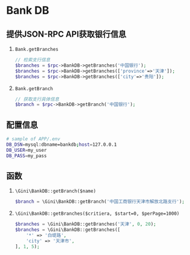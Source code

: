 # Bank DB

## 提供JSON-RPC API获取银行信息
1. `Bank.getBranches`
    ```php
    // 检索支行信息
    $branches = $rpc->BankDB->getBranches('中国银行');
    $branches = $rpc->BankDB->getBranches(['province'=>'天津']);
    $branches = $rpc->BankDB->getBranches(['city'=>'贵阳']);
    ```
2. `Bank.getBranch`
    ```php
    // 获取支行具体信息
    $branch = $rpc->BankDB->getBranch('中国银行');
    ```

## 配置信息
```bash
# sample of APP/.env
DB_DSN=mysql:dbname=bankdb;host=127.0.0.1
DB_USER=my_user
DB_PASS=my_pass
```

## 函数
1. `\Gini\BankDB::getBranch($name)`
    ```php
    $branch = \Gini\BankDB::getBranch('中国工商银行天津市解放北路支行');
    ```
2. `\Gini\BankDB::getBranches($critiera, $start=0, $perPage=1000)`
    ```php
    $branches = \Gini\BankDB::getBranches('天津', 0, 20);
    $branches = \Gini\BankDB::getBranches([
        '*' => '白堤路',
        'city' => '天津市',
    ], 1, 5);
    ```
